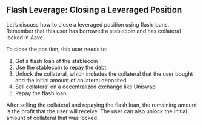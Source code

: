 ## Flash Leverage: Closing a Leveraged Position

Let’s discuss how to close a leveraged position using flash loans. Remember that this user has borrowed a stablecoin and has collateral locked in Aave.

To close the position, this user needs to:

1. Get a flash loan of the stablecoin
2. Use the stablecoin to repay the debt
3. Unlock the collateral, which includes the collateral that the user bought and the initial amount of collateral deposited
4. Sell collateral on a decentralized exchange like Uniswap
5. Repay the flash loan.

After selling the collateral and repaying the flash loan, the remaining amount is the profit that the user will receive. The user can also unlock the initial amount of collateral that was locked.

